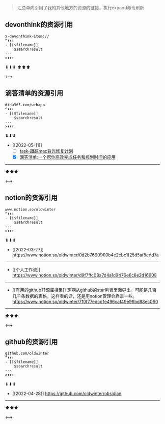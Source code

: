 > 汇总单向引用了我的其他地方的资源的链接，执行expand命令刷新

## devonthink的资源引用

```expander
x-devonthink-item://
^⬇⬇⬇
- [[$filename]]
	$searchresult
---
>⬆⬆⬆
```
 
⬇⬇⬇
⬆⬆⬆
 
<-->

## 滴答清单的资源引用

```expander
dida365.com/webapp
^⬇⬇⬇
- [[$filename]]
	$searchresult
---
>⬆⬆⬆
```
 
⬇⬇⬇
- [[2022-05-11]]
	- [ ] [task-跟踪mac背光修复计划](https://dida365.com/webapp/#p/6214bd004ddd51025683f422/tasks/623896be3f3f5102c4769fa9)
	- [x] [滴答清单:一个帮你高效完成任务和规划时间的应用](https://dida365.com/webapp/#p/inbox/tasks/627aabe8383411037e5f7b2e)
---
⬆⬆⬆
 
<-->

## notion的资源引用

```expander
www.notion.so/oldwinter
^⬇⬇⬇
- [[$filename]]
	$searchresult
---
>⬆⬆⬆
```
 
⬇⬇⬇
- [[2022-03-27]]
	https://www.notion.so/oldwinter/0d2b7690900b4c2cbc1f25d5af5edd7a
---
- [[个人工作流]]
	https://www.notion.so/oldwinter/d9f7ffc08a7d4a1d9476e6c8e2d16608
---
- [[有用的github开源库搜集]]
	定期从github的star列表里面导出。可能是几百几千条数据的表格，这样看的话，还是用notion管理会靠谱一些。 https://www.notion.so/oldwinter/710f77edcd1e496caf49e99bd88ec090
---
⬆⬆⬆
 
<-->

## github的资源引用

```expander
github.com/oldwinter
^⬇⬇⬇
- [[$filename]]
	$searchresult
---
>⬆⬆⬆
```
 
⬇⬇⬇
- [[2022-04-28]]
	https://github.com/oldwinter/obsidian
---
⬆⬆⬆
 
<-->
